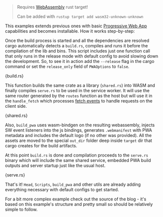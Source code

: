 > Requires [WebAssembly](https://webassembly.org/) rust target!
>
> Can be added with `rustup target add wasm32-unknown-unknown`

This examples extends previous ones with basic [Progressive Web App](https://web.dev/what-are-pwas/) capabilities and becomes installable. How it works step-by-step:

Once the build process is started and all the dependencies are resolved cargo automatically detects a `build.rs`, compiles and runs it before the compilation of the lib and bins. This script includes just one function call that only runs in the release mode with default config to avoid slowing down the development. So, to see it in action add the `--release` flag in the cargo command or set the `release_only` field of `PWAOptions` to `false`.

{build.rs}

This function builds the same crate as a library (`shared.rs`) into WASM and finally compiles `serve.rs` to be used in the service worker. It will use the same router generated by the `routes` function as the host but will use it in the `handle_fetch` which processes [fetch events](https://developer.mozilla.org/en-US/docs/Web/API/FetchEvent) to handle requests on the client side.

{shared.rs}

Also, `build_pwa` uses wasm-bindgen on the resulting webassembly, injects SW event listeners into the js bindings, generates `.webmanifest` with PWA metadata and includes the default logo (if no other was provided). All the assets are moved to the special `out_dir` folder deep inside `target` dir that cargo creates for the build artifacts.

At this point `build.rs` is done and compilation proceeds to the `serve.rs` binary which will include the same shared service, embedded PWA build outputs and server startup just like the usual host. 

{serve.rs}

That's it! `Head`, `Scripts`, `build_pwa` and other utils are already adding everything necessary with default configs to get started.

For a bit more complex example check out the source of the blog - it's based on this example's structure and pretty small so should be relatively simple to follow.